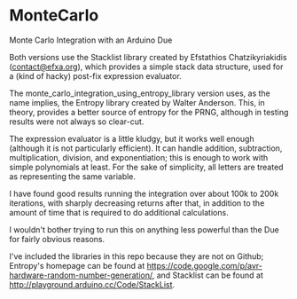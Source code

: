 # MonteCarlo
Monte Carlo Integration with an Arduino Due

Both versions use the Stacklist library created by Efstathios Chatzikyriakidis (contact@efxa.org), which provides a simple stack data structure, used for a (kind of hacky) post-fix expression evaluator.

The monte_carlo_integration_using_entropy_library version uses, as the name implies, the Entropy library created by Walter Anderson. This, in theory, provides a better source of entropy for the PRNG, although in testing results were not always so clear-cut.

The expression evaluator is a little kludgy, but it works well enough (although it is not particularly efficient). It can handle addition, subtraction, multiplication, division, and exponentiation; this is enough to work with simple polynomials at least. For the sake of simplicity, all letters are treated as representing the same variable.

I have found good results running the integration over about 100k to 200k iterations, with sharply decreasing returns after that, in addition to the amount of time that is required to do additional calculations.

I wouldn't bother trying to run this on anything less powerful than the Due for fairly obvious reasons.

I've included the libraries in this repo because they are not on Github; Entropy's homepage can be found at https://code.google.com/p/avr-hardware-random-number-generation/, and Stacklist can be found at http://playground.arduino.cc/Code/StackList.
